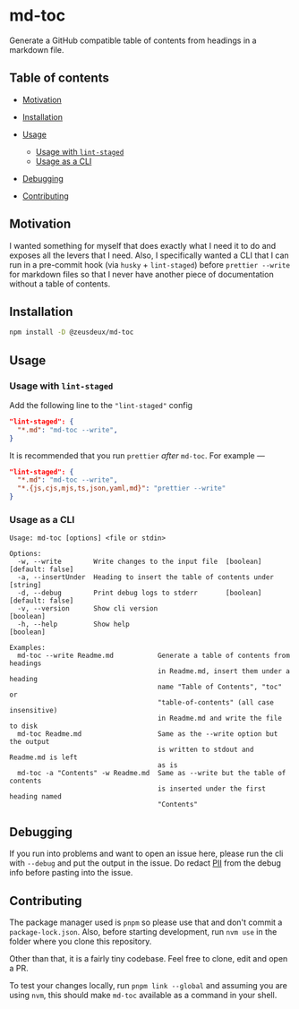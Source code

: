 # md-toc

Generate a GitHub compatible table of contents from headings in a markdown file.

## Table of contents

- [Motivation](#motivation)

- [Installation](#installation)

- [Usage](#usage)

  - [Usage with `lint-staged`](#usage-with-lint-staged)
  - [Usage as a CLI](#usage-as-a-cli)

- [Debugging](#debugging)

- [Contributing](#contributing)

## Motivation

I wanted something for myself that does exactly what I need it to do and exposes all the levers that
I need. Also, I specifically wanted a CLI that I can run in a pre-commit hook (via `husky` +
`lint-staged`) before `prettier --write` for markdown files so that I never have another piece of
documentation without a table of contents.

## Installation

```sh
npm install -D @zeusdeux/md-toc
```

## Usage

### Usage with `lint-staged`

Add the following line to the `"lint-staged"` config

```json
"lint-staged": {
  "*.md": "md-toc --write",
}
```

It is recommended that you run `prettier` _after_ `md-toc`. For example —

```json
"lint-staged": {
  "*.md": "md-toc --write",
  "*.{js,cjs,mjs,ts,json,yaml,md}": "prettier --write"
}
```

### Usage as a CLI

    Usage: md-toc [options] <file or stdin>

    Options:
      -w, --write        Write changes to the input file  [boolean] [default: false]
      -a, --insertUnder  Heading to insert the table of contents under      [string]
      -d, --debug        Print debug logs to stderr       [boolean] [default: false]
      -v, --version      Show cli version                                  [boolean]
      -h, --help         Show help                                         [boolean]

    Examples:
      md-toc --write Readme.md           Generate a table of contents from headings
                                         in Readme.md, insert them under a heading
                                         name "Table of Contents", "toc" or
                                         "table-of-contents" (all case insensitive)
                                         in Readme.md and write the file to disk
      md-toc Readme.md                   Same as the --write option but the output
                                         is written to stdout and Readme.md is left
                                         as is
      md-toc -a "Contents" -w Readme.md  Same as --write but the table of contents
                                         is inserted under the first heading named
                                         "Contents"

## Debugging

If you run into problems and want to open an issue here, please run the cli with `--debug` and put
the output in the issue. Do redact [PII](https://en.wikipedia.org/wiki/Personal_data) from the debug
info before pasting into the issue.

## Contributing

The package manager used is `pnpm` so please use that and don't commit a `package-lock.json`. Also,
before starting development, run `nvm use` in the folder where you clone this repository.

Other than that, it is a fairly tiny codebase. Feel free to clone, edit and open a PR.

To test your changes locally, run `pnpm link --global` and assuming you are using `nvm`, this should
make `md-toc` available as a command in your shell.
